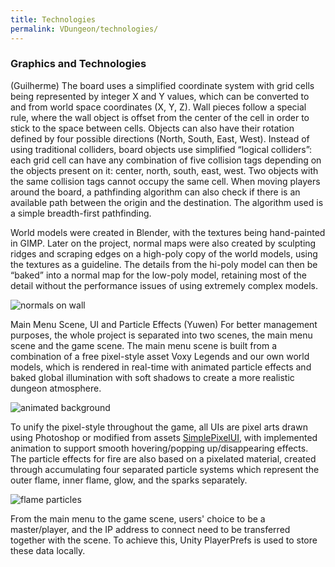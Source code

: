 ```yaml
---
title: Technologies
permalink: VDungeon/technologies/
---
```


### Graphics and Technologies

(Guilherme) The board uses a simplified coordinate system with grid cells being represented by integer X and Y values, which can be converted to and from world space coordinates (X, Y, Z). Wall pieces follow a special rule, where the wall object is offset from the center of the cell in order to stick to the space between cells. Objects can also have their rotation defined by four possible directions (North, South, East, West).
Instead of using traditional colliders, board objects use simplified “logical colliders”: each grid cell can have any combination of five collision tags depending on the objects present on it: center, north, south, east, west. Two objects with the same collision tags cannot occupy the same cell.
When moving players around the board, a pathfinding algorithm can also check if there is an available path between the origin and the destination. The algorithm used is a simple breadth-first pathfinding. 

World models were created in Blender, with the textures being hand-painted in GIMP. Later on the project, normal maps were also created by sculpting ridges and scraping edges on a high-poly copy of the world models, using the textures as a guideline. The details from the hi-poly model can then be “baked” into a normal map for the low-poly model, retaining most of the detail without the performance issues of using extremely complex models.

![normals on wall](https://lh5.googleusercontent.com/NQLqUjxrBfdXt2LkUbTrTNyOFIYgIAOZ1eZyaI5wVASlpPZXoh8UbKYHOtZtikFY_RHrupDBkuRYukQ3gbGZIPOLMHf7M0buQnwHP1aEOi1GvblpME0f46nGRvsV3JSKphmVuIG9)

Main Menu Scene, UI and Particle Effects
(Yuwen) For better management purposes, the whole project is separated into two scenes, the main menu scene and the game scene. The main menu scene is built from a combination of a free pixel-style asset Voxy Legends and our own world models, which is rendered in real-time with animated particle effects and baked global illumination with soft shadows to create a more realistic dungeon atmosphere.

![animated background](https://lh6.googleusercontent.com/bPRr19agATNEqOvcJCfXVBbKRDlFkZRqMZXlMSEsLb3objrEx_V_I058nfH8XFfEi0_8pmm5qon1gVuml1iRENfGAzA7tQWvt9pSICZw8BFCEeQzeTKH5jIflxYjrzvhWcfbEsOQ)

To unify the pixel-style throughout the game, all UIs are pixel arts drawn using Photoshop or modified from assets [SimplePixelUI](https://assetstore.unity.com/packages/2d/gui/icons/simple-free-pixel-art-styled-ui-pack-165012?locale=zh-CN), with implemented animation to support smooth hovering/popping up/disappearing effects. The particle effects for fire are also based on a pixelated material, created through accumulating four separated particle systems which represent the outer flame, inner flame, glow, and the sparks separately.

![flame particles](https://lh6.googleusercontent.com/kDTE9ud40yldTR9SIoh23axInUiaj_mwRhdJsUVvBYjENYfLCYchgdVVpNJOc7MiQpI5cwSra_G4C7yhHoEsRKY77GALc7uczQRlS0fvaWkQB6G6ELX_hNOl66hpSzWe086BMTVT)

From the main menu to the game scene, users' choice to be a master/player, and the IP address to connect need to be transferred together with the scene. To achieve this, Unity PlayerPrefs is used to store these data locally.

